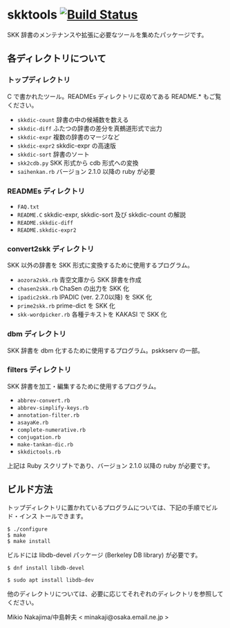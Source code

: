 skktools [![Build Status](https://travis-ci.org/skk-dev/skktools.svg)](https://travis-ci.org/skk-dev/skktools)
=====

SKK 辞書のメンテナンスや拡張に必要なツールを集めたパッケージです。

## 各ディレクトリについて

### トップディレクトリ

C で書かれたツール。READMEs ディレクトリに収めてある README.* もご覧ください。

* `skkdic-count` 辞書の中の候補数を数える
* `skkdic-diff` ふたつの辞書の差分を真鵺道形式で出力
* `skkdic-expr` 複数の辞書のマージなど
* `skkdic-expr2` skkdic-expr の高速版
* `skkdic-sort` 辞書のソート
* `skk2cdb.py` SKK 形式から cdb 形式への変換
* `saihenkan.rb` バージョン 2.1.0 以降の ruby が必要

### READMEs ディレクトリ

* `FAQ.txt`
* `README.C` skkdic-expr, skkdic-sort 及び skkdic-count の解説
* `README.skkdic-diff`
* `README.skkdic-expr2`

### convert2skk ディレクトリ

SKK 以外の辞書を SKK 形式に変換するために使用するプログラム。

* `aozora2skk.rb` 青空文庫から SKK 辞書を作成
* `chasen2skk.rb` ChaSen の出力を SKK 化
* `ipadic2skk.rb` IPADIC (ver. 2.7.0以降) を SKK 化
* `prime2skk.rb` prime-dict を SKK 化
* `skk-wordpicker.rb` 各種テキストを KAKASI で SKK 化

### dbm ディレクトリ

SKK 辞書を dbm 化するために使用するプログラム。pskkserv の一部。

### filters ディレクトリ

SKK 辞書を加工・編集するために使用するプログラム。

* `abbrev-convert.rb`
* `abbrev-simplify-keys.rb`
* `annotation-filter.rb`
* `asayaKe.rb`
* `complete-numerative.rb`
* `conjugation.rb`
* `make-tankan-dic.rb`
* `skkdictools.rb`

上記は Ruby スクリプトであり、バージョン 2.1.0 以降の ruby が必要です。

## ビルド方法

トップディレクトリに置かれているプログラムについては、下記の手順でビルド・インス
トールできます。

```
$ ./configure
$ make
$ make install
```

ビルドには libdb-devel パッケージ (Berkeley DB library) が必要です。

```
$ dnf install libdb-devel
```
```
$ sudo apt install libdb-dev
```

他のディレクトリについては、必要に応じてそれぞれのディレクトリを参照してください。

Mikio Nakajima/中島幹夫 < minakaji<span></span>@osaka.email.ne.jp >
